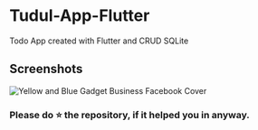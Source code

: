 # Tudul-App-Flutter
Todo App created with Flutter and CRUD SQLite

## Screenshots


![Yellow and Blue Gadget Business Facebook Cover](https://user-images.githubusercontent.com/62810976/122646095-28a35300-d13b-11eb-9462-9a04fcbd5e06.png)

### Please do ⭐ the repository, if it helped you in anyway.

